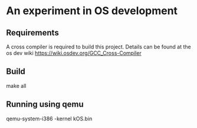 # An experiment in OS development

## Requirements
A cross compiler is required to build this project. Details can be found at the os dev wiki
https://wiki.osdev.org/GCC_Cross-Compiler

## Build
make all

## Running using qemu
qemu-system-i386 -kernel kOS.bin